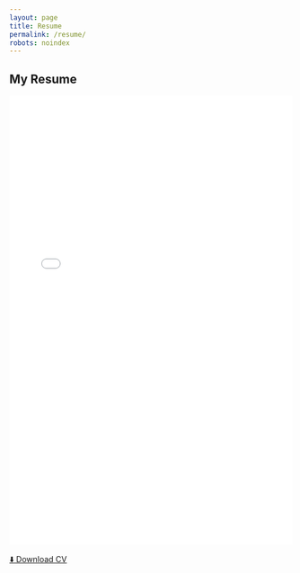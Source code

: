 ```yaml
---
layout: page
title: Resume
permalink: /resume/
robots: noindex
---
```


## My Resume

<div style="margin-top: 1rem; margin-bottom: 1rem;">
  <iframe src="{{ '/assets/cv.pdf' | relative_url }}" width="100%" height="800px" style="border: none;">
    This browser does not support PDFs. Please download the PDF to view it:
    <a href="{{ '/assets/cv.pdf' | relative_url }}">Download CV</a>.
  </iframe>
</div>

<p>
  <a href="{{ '/assets/cv.pdf' | relative_url }}" target="_blank">⬇️ Download CV</a>
</p>
